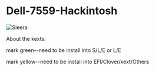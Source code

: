# Dell-7559-Hackintosh
  
  ![Sieera](https://github.com/crackself/Dell-7559-Hackintosh/blob/master/introduce/sierra.png)
  
  About the kexts:
  
  mark green--need to be install into S/L/E or L/E
  
  mark yellow--need to be install into EFI/Clover/kext/Others
